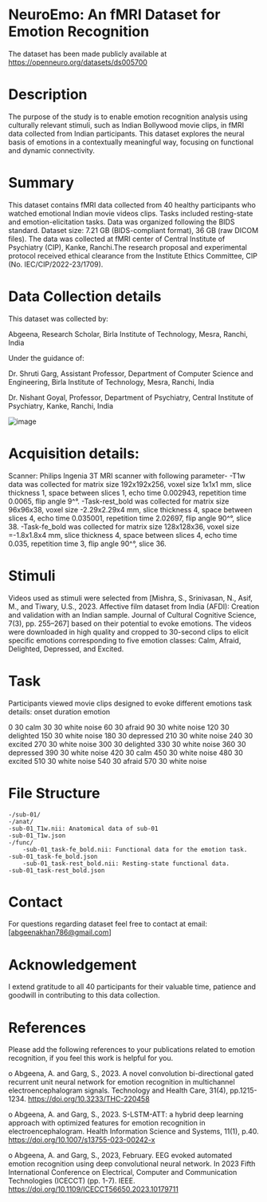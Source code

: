 # NeuroEmo: An fMRI Dataset for Emotion Recognition
The dataset has been made publicly available at https://openneuro.org/datasets/ds005700

# Description
The purpose of the study is to enable emotion recognition analysis using culturally relevant stimuli, such as Indian Bollywood movie clips, in fMRI data collected from Indian participants. This dataset explores the neural basis of emotions in a contextually meaningful way, focusing on functional and dynamic connectivity.

# Summary
This dataset contains fMRI data collected from 40 healthy participants who watched emotional Indian movie videos clips. Tasks included resting-state and emotion-elicitation tasks. Data was organized following the BIDS standard. Dataset size: 7.21 GB (BIDS-compliant format), 36 GB (raw DICOM files).
The data was collected at fMRI center of Central Institute of Psychiatry (CIP), Kanke, Ranchi.The research proposal and experimental protocol received ethical clearance from the Institute Ethics Committee, CIP (No. IEC/CIP/2022-23/1709).

# Data Collection details
This dataset was collected by:

Abgeena, Research Scholar, Birla Institute of Technology, Mesra, Ranchi, India

Under the guidance of:

Dr. Shruti Garg, Assistant Professor, Department of Computer Science and Engineering, Birla Institute of Technology, Mesra, Ranchi, India

Dr. Nishant Goyal, Professor, Department of Psychiatry, Central Institute of Psychiatry, Kanke, Ranchi, India

![image](https://github.com/user-attachments/assets/1c7c08a9-2289-4d04-a132-486b20eea921)


# Acquisition details:
Scanner: Philips Ingenia 3T MRI scanner with following parameter- -T1w data was collected for matrix size 192x192x256, voxel size 1x1x1 mm, slice thickness 1, space between slices 1, echo time 0.002943, repetition time 0.0065, flip angle 9^°. -Task-rest_bold was collected for matrix size 96x96x38, voxel size -2.29x2.29x4 mm, slice thickness 4, space between slices 4, echo time 0.035001, repetition time 2.02697, flip angle 90^°, slice 38. -Task-fe_bold was collected for matrix size 128x128x36, voxel size =-1.8x1.8x4 mm, slice thickness 4, space between slices 4, echo time 0.035, repetition time 3, flip angle 90^°, slice 36.

# Stimuli 
Videos used as stimuli were selected from [Mishra, S., Srinivasan, N., Asif, M., and Tiwary, U.S., 2023. Affective film dataset from India (AFDI): Creation and validation with an Indian sample. Journal of Cultural Cognitive Science, 7(3), pp. 255–267] based on their potential to evoke emotions. The videos were downloaded in high quality and cropped to 30-second clips to elicit specific emotions corresponding to five emotion classes: Calm, Afraid, Delighted, Depressed, and Excited.

# Task
Participants viewed movie clips designed to evoke different emotions task details: onset duration emotion

0 30 calm 30 30 white noise 60 30 afraid 90 30 white noise 120 30 delighted 150 30 white noise 180 30 depressed 210 30 white noise 240 30 excited 270 30 white noise 300 30 delighted 330 30 white noise 360 30 depressed 390 30 white noise 420 30 calm 450 30 white noise 480 30 excited 510 30 white noise 540 30 afraid 570 30 white noise

# File Structure
    -/sub-01/
    -/anat/
    -sub-01_T1w.nii: Anatomical data of sub-01
    -sub-01_T1w.json
    -/func/
        -sub-01_task-fe_bold.nii: Functional data for the emotion task.
    -sub-01_task-fe_bold.json
        -sub-01_task-rest_bold.nii: Resting-state functional data.
    -sub-01_task-rest_bold.json

# Contact
For questions regarding dataset feel free to contact at email: [abgeenakhan786@gmail.com]

# Acknowledgement
I extend gratitude to all 40 participants for their valuable time, patience and goodwill in contributing to this data collection.

# References
Please add the following references to your publications related to emotion recognition, if you feel this work is helpful for you.

o	Abgeena, A. and Garg, S., 2023. A novel convolution bi-directional gated recurrent unit neural network for emotion recognition in multichannel electroencephalogram signals. Technology and Health Care, 31(4), pp.1215-1234. https://doi.org/10.3233/THC-220458

o	Abgeena, A. and Garg, S., 2023. S-LSTM-ATT: a hybrid deep learning approach with optimized features for emotion recognition in electroencephalogram. Health Information Science and Systems, 11(1), p.40. https://doi.org/10.1007/s13755-023-00242-x

o   Abgeena, A. and Garg, S., 2023, February. EEG evoked automated emotion recognition using deep convolutional neural network. In 2023 Fifth International Conference on Electrical, Computer and Communication Technologies (ICECCT) (pp. 1-7). IEEE. https://doi.org/10.1109/ICECCT56650.2023.10179711

